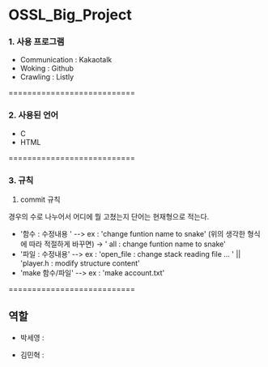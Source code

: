 # OSSL_Big_Project


### 1. 사용 프로그램
- Communication : Kakaotalk
- Woking : Github
- Crawling : Listly

===========================

### 2. 사용된 언어
 - C
 - HTML
 
===========================


### 3. 규칙
1) commit 규칙

경우의 수로 나누어서 
어디에 뭘 고쳤는지
단어는 현재형으로 적는다.

- '함수 : 수정내용 '  --> ex : 'change funtion name to snake' (위의 생각한 형식에 따라 적절하게 바꾸면) -> ' all : change funtion name to snake'
- '파일 : 수정내용'   --> ex : 'open_file : change stack reading file ... '  || 'player.h : modify structure content' 
- 'make 함수/파일'    --> ex : 'make account.txt'


===========================

## 역할

- 박세영 : 


- 김민혁 :
